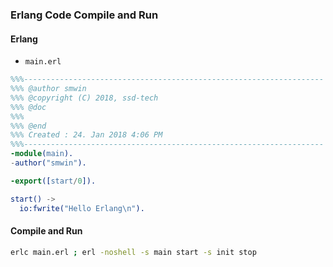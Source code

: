 ### Erlang Code Compile and Run

#### Erlang
* ` main.erl `

```erlang
%%%-------------------------------------------------------------------
%%% @author smwin
%%% @copyright (C) 2018, ssd-tech
%%% @doc
%%%
%%% @end
%%% Created : 24. Jan 2018 4:06 PM
%%%-------------------------------------------------------------------
-module(main).
-author("smwin").

-export([start/0]).

start() ->
  io:fwrite("Hello Erlang\n").
```

#### Compile and Run
```sh
erlc main.erl ; erl -noshell -s main start -s init stop
```

